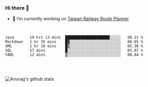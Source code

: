 ### Hi there 👋

- 🔭 I’m currently working on [Taiwan Railway Route Planner](https://github.com/Taiwan-Railway-Route-Planner)

<br/>

<!--START_SECTION:waka-->
```text
Java       19 hrs 13 mins  ████████████████████░░░░░   80.21 % 
Markdown   1 hr 35 mins    █▓░░░░░░░░░░░░░░░░░░░░░░░   06.65 % 
XML        1 hr 16 mins    █▒░░░░░░░░░░░░░░░░░░░░░░░   05.30 % 
SQL        57 mins         █░░░░░░░░░░░░░░░░░░░░░░░░   03.97 % 
YAML       12 mins         ▒░░░░░░░░░░░░░░░░░░░░░░░░   00.84 % 
```
<!--END_SECTION:waka-->

<br/>
<br/>

![Anurag's github stats](https://github-readme-stats.vercel.app/api?username=DepickereSven&show_icons=true&theme=tokyonight)



<!--
**DepickereSven/DepickereSven** is a ✨ _special_ ✨ repository because its `README.md` (this file) appears on your GitHub profile.

Here are some ideas to get you started:

- 🔭 I’m currently working on ...
- 🌱 I’m currently learning ...
- 👯 I’m looking to collaborate on ...
- 🤔 I’m looking for help with ...
- 💬 Ask me about ...
- 📫 How to reach me: ...
- 😄 Pronouns: ...
- ⚡ Fun fact: ...
-->

